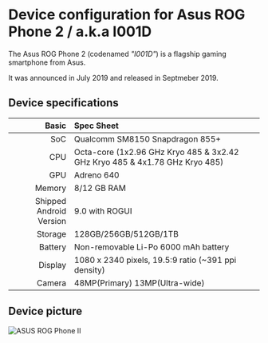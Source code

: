 

Device configuration for Asus ROG Phone 2 / a.k.a I001D
=========================================

The Asus ROG Phone 2 (codenamed _"I001D"_) is a flagship gaming smartphone from Asus.

It was announced in July 2019 and released in Septmeber 2019.

## Device specifications

Basic   | Spec Sheet
-------:|:-------------------------
SoC     | Qualcomm SM8150 Snapdragon 855+
CPU     | Octa-core (1x2.96 GHz Kryo 485 & 3x2.42 GHz Kryo 485 & 4x1.78 GHz Kryo 485)
GPU     | Adreno 640
Memory  | 8/12 GB RAM
Shipped Android Version | 9.0 with ROGUI
Storage | 128GB/256GB/512GB/1TB
Battery | Non-removable Li-Po 6000 mAh battery
Display | 1080 x 2340 pixels, 19.5:9 ratio (~391 ppi density)
Camera  | 48MP(Primary) 13MP(Ultra-wide)

## Device picture

![ASUS ROG Phone II](https://dlcdnwebimgs.asus.com/gain/C4EB25D3-B015-420B-AADA-59492E3DA6B5)

